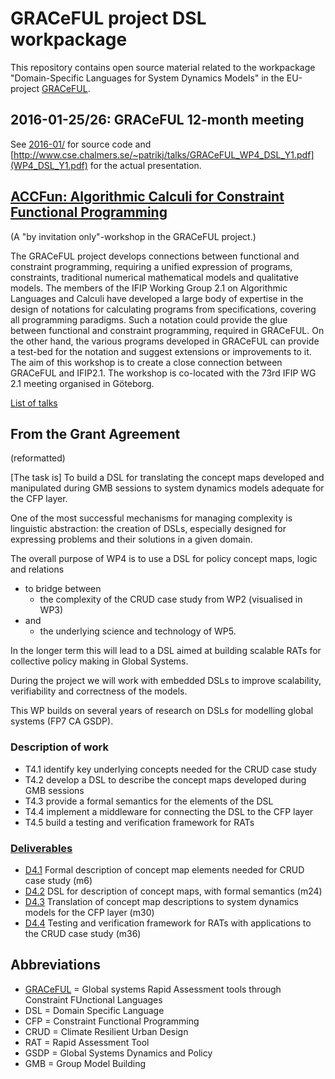 # GRACeFUL project DSL workpackage

This repository contains open source material related to the
workpackage "Domain-Specific Languages for System Dynamics Models" in
the EU-project [GRACeFUL](https://www.graceful-project.eu/).

## 2016-01-25/26: GRACeFUL 12-month meeting

See [2016-01/](2016-01) for source code and [http://www.cse.chalmers.se/~patrikj/talks/GRACeFUL_WP4_DSL_Y1.pdf](WP4_DSL_Y1.pdf) for the actual presentation.

## [ACCFun: Algorithmic Calculi for Constraint Functional Programming](http://wiki.portal.chalmers.se/cse/pmwiki.php/ST/ACCFun)
(A "by invitation only"-workshop in the GRACeFUL project.)

The GRACeFUL project develops connections between functional and constraint programming, requiring a unified expression of programs, constraints, traditional numerical mathematical models and qualitative models. The members of the IFIP Working Group 2.1 on Algorithmic Languages and Calculi have developed a large body of expertise in the design of notations for calculating programs from specifications, covering all programming paradigms. Such a notation could provide the glue between functional and constraint programming, required in GRACeFUL. On the other hand, the various programs developed in GRACeFUL can provide a test-bed for the notation and suggest extensions or improvements to it. The aim of this workshop is to create a close connection between GRACeFUL and IFIP2.1. The workshop is co-located with the 73rd IFIP WG 2.1 meeting organised in Göteborg.

[List of talks](ACCFun.md)

## From the Grant Agreement
(reformatted)

[The task is] To build a DSL for translating the concept maps developed and
manipulated during GMB sessions to system dynamics models adequate for
the CFP layer.

One of the most successful mechanisms for managing complexity is
linguistic abstraction: the creation of DSLs, especially designed for
expressing problems and their solutions in a given domain.

The overall purpose of WP4 is
to use a DSL for policy concept maps, logic and relations
* to bridge between
    * the complexity of the CRUD case study from WP2 (visualised in WP3)
* and
    * the underlying science and technology of WP5.

In the longer term this will lead to a DSL aimed at building scalable
RATs for collective policy making in Global Systems.

During the project we will work with embedded DSLs to improve
scalability, verifiability and correctness of the models.

This WP builds on several years of research on DSLs for modelling
global systems (FP7 CA GSDP).

### Description of work
* T4.1 identify key underlying concepts needed for the CRUD case study
* T4.2 develop a DSL to describe the concept maps developed during GMB sessions
* T4.3 provide a formal semantics for the elements of the DSL
* T4.4 implement a middleware for connecting the DSL to the CFP layer
* T4.5 build a testing and verification framework for RATs

### [Deliverables](deliverables/)
* [D4.1](deliverables/d4.1/) Formal description of concept map elements needed for CRUD case study (m6)
* [D4.2](deliverables/d4.2/) DSL for description of concept maps, with formal semantics (m24)
* [D4.3](deliverables/d4.3/) Translation of concept map descriptions to system dynamics models for the CFP layer (m30)
* [D4.4](deliverables/d4.4/) Testing and verification framework for RATs with applications to the CRUD case study (m36)

## Abbreviations

* [GRACeFUL](https://www.graceful-project.eu/) = Global systems Rapid Assessment tools through Constraint FUnctional Languages
* DSL = Domain Specific Language
* CFP = Constraint Functional Programming
* CRUD = Climate Resilient Urban Design
* RAT = Rapid Assessment Tool
* GSDP = Global Systems Dynamics and Policy
* GMB = Group Model Building
